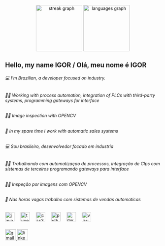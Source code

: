 <div align="center">
  <img src="https://streak-stats.demolab.com?user=igorBR0&locale=en&mode=daily&theme=highcontrast&hide_border=false&border_radius=5" height="150" alt="streak graph"  />
  <img src="https://github-readme-stats.vercel.app/api/top-langs?username=igorBR0&locale=en&hide_title=true&layout=compact&card_width=320&langs_count=7&theme=highcontrast&hide_border=true" height="150" alt="languages graph"  />
</div>



<h2 align="left">Hello, my name IGOR / Olá, meu nome é IGOR</h2>

<h6 align="left">💻 I'm Brazilian, a developer focused on industry.</h6>
<h6 align="left">👷‍♂️ Working with process automation, integration of PLCs with third-party systems, programming gateways for interface </h6>
<h6 align="left">👷‍♂️ Image inspection with OPENCV</h6>
<h6 align="left">🎨 In my spare time I work with automatic sales systems</h6>

###

<h6 align="left">💻 Sou brasileiro, desenvolvedor focado em industria</h6>
<h6 align="left">👷‍♂️ Trabalhando com automatizaçao de processos, integração de Clps com sistemas de terceiros programando gateways para interface </h6>
<h6 align="left">👷‍♂️ Inspeção por imagens com OPENCV</h6>
<h6 align="left">🎨 Nas horas vagas trabalho com sistemas de vendas automaticas</h6>


<div align="left">
  <img src="https://cdn.jsdelivr.net/gh/devicons/devicon/icons/javascript/javascript-original.svg" height="30" alt="javascript logo"  />
  <img width="12" />
  <img src="https://cdn.jsdelivr.net/gh/devicons/devicon/icons/typescript/typescript-original.svg" height="30" alt="typescript logo"  />
  <img width="12" />
  <img src="https://cdn.jsdelivr.net/gh/devicons/devicon/icons/css3/css3-original.svg" height="30" alt="css3 logo"  />
  <img width="12" />
  <img src="https://cdn.jsdelivr.net/gh/devicons/devicon/icons/python/python-original.svg" height="30" alt="python logo"  />
  <img width="12" />
  <img src="https://cdn.jsdelivr.net/gh/devicons/devicon/icons/mysql/mysql-original.svg" height="30" alt="mysql logo"  />
  <img width="12" />
  <img src="https://cdn.jsdelivr.net/gh/devicons/devicon/icons/visualstudio/visualstudio-plain.svg" height="30" alt="visualstudio logo"  />
</div>

###

<div align="left">
  <a href="igor.automacao.sa@gmail.com" target="_blank">
    <img src="https://img.shields.io/static/v1?message=Gmail&logo=gmail&label=&color=D14836&logoColor=white&labelColor=&style=for-the-badge" height="35" alt="gmail logo"  />
  </a>
  <a href="https://www.linkedin.com/in/igor-da-silva-barbosa-6b456b44/" target="_blank">
    <img src="https://img.shields.io/static/v1?message=LinkedIn&logo=linkedin&label=&color=0077B5&logoColor=white&labelColor=&style=for-the-badge" height="35" alt="linkedin logo"  />
  </a>
</div>

###
